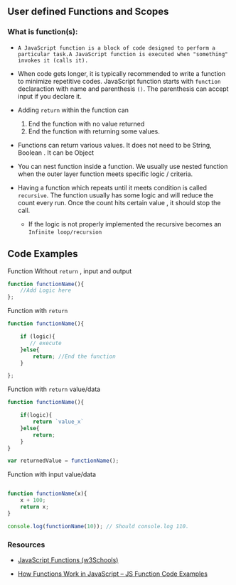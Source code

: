 ## User defined Functions and Scopes

### What is function(s):
- `A JavaScript function is a block of code designed to perform a particular task.A JavaScript function is executed when "something" invokes it (calls it).`

- When code gets longer, it is typically recommended to write a function to minimize repetitive codes. JavaScript function starts with `function` declaraction with name and parenthesis `()`. The parenthesis can accept input if you declare it.

- Adding `return` within the function can 
   1. End the function with no value returned 
   2. End the function with returning some values. 
- Functions can return various values. It does not need to be String, Boolean . It can be Object 

- You can nest function inside a function. We usually use nested function when the outer layer function meets specific logic / criteria. 

- Having a function which repeats until it meets condition is called `recursive`. The function usually has some logic and will reduce the count every run. Once the count hits certain value , it should stop the call.

   - If the logic is not properly implemented the recursive becomes an `Infinite loop/recursion`

## Code Examples

Function Without `return` , input and output
```js
function functionName(){
    //Add Logic here
};
```

 Function with `return`

```js
function functionName(){

    if (logic){
       // execute
    }else{
        return; //End the function
    }

};
```

Function with `return` value/data

```js
function functionName(){

    if(logic){
        return `value_x`
    }else{
        return;
    }
}

var returnedValue = functionName();

```

Function with input value/data

```js

function functionName(x){
    x + 100;
    return x;
}

console.log(functionName(10)); // Should console.log 110.

```


### Resources
- [JavaScript Functions (w3Schools)](https://www.w3schools.com/js/js_functions.asp)

- [How Functions Work in JavaScript – JS Function Code Examples
](https://www.freecodecamp.org/news/understanding-functions-in-javascript/)

